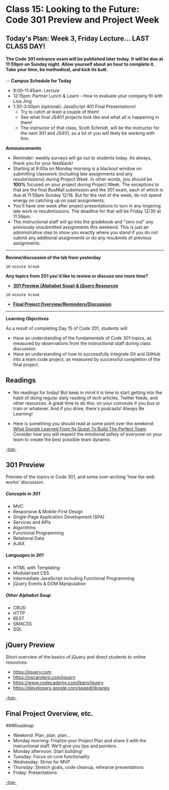 # Class 15: Looking to the Future: Code 301 Preview and Project Week

<a id="top"></a>
## Today's Plan: Week 3, Friday Lecture... LAST CLASS DAY!

#### The Code 301 entrance exam will be published later today. It will be due at 11:59pm on Sunday night. Allow yourself about an hour to complete it. Take your time, be methodical, and kick its butt.

--
**Campus Schedule for Today**

- 9:00-11:45am: Lecture
- 12:15pm: Partner Lunch & Learn - How to evaluate your company fit with Lisa Jing
- 1:30-3:00pm (optional): JavaScript 401 Final Presentations!
	- Try to catch at least a couple of them!
	- See what final JS401 projects look like and what all is happening in them!
	- The instructor of that class, Scott Schmidt, will be the instructor for the next 301 and JS401, so a lot of you will likely be working with him.

**Announcements**

  - Reminder: weekly surveys will go out to students today. As always, thank you for your feedback!
  - Starting at 9:00a on Monday morning is a blackout window on submitting classwork (including late assignments and any resubmissions) during Project Week. In other words, you should be **100%** focused on your project during Project Week. The exceptions to that are the final BusMall submission and the 301 exam, each of which is due at 11:59pm Sunday 12/18. But for the rest of the week, do not spend energy on catching up on past assignments.
  - You'll have one week after project presentations to turn in any lingering late work or resubmissions. The deadline for that will be Friday 12/30 at 11:59pm.
  - The instructional staff will go into the gradebook and "zero out" any previously unsubmitted assignments this weekend. This is just an administrative step to show you exactly where you stand if you do not submit any additional assignments or do any resubmits of previous assignments.

---

**Review/discussion of the lab from yesterday**

`10-minute break`

**Any topics from 201 you'd like to review or discuss one more time?**

- **[301 Preview (Alphabet Soup) & jQuery Resources](#301)**

`10-minute break`

- **[Final Project Overview/Reminders/Discussion](#project)**

---

**Learning Objectives**

As a result of completing Day 15 of Code 201, students will:

- Have an understanding of the fundamentals of Code 301 topics, as measured by observations from the instructional staff during class discussion.
- Have an understanding of how to successfully integrate Git and GitHub into a team code project, as measured by successful completion of the final project.

## Readings

- No readings for today! But keep in mind it is time to start getting into the habit of doing regular daily reading of tech articles, Twitter feeds, and other resources. A great time to do this: on your commute if you bus or train or whatever. And if you drive, there's podcasts! Always Be Learning!

- Here is something you should read at some point over the weekend: [What Google Learned From Its Quest To Build The Perfect Team](https://www.nytimes.com/2016/02/28/magazine/what-google-learned-from-its-quest-to-build-the-perfect-team.html). Consider how you will respect the emotional safety of everyone on your team to create the best possible team dynamic.

[-top-](#top)

<a id="301"></a>
## 301 Preview

Preview of the topics in Code 301, and some over-arching 'how the web works' discussion.

##### Concepts in 301
- MVC
- Responsive & Mobile-First Design
- Single-Page Application Development (SPA)
- Services and APIs
- Algorithms
- Functional Programming
- Relational Data
- AJAX

##### Languages in 301
- HTML with Templating
- Modularized CSS
- Intermediate JavaScript including Functional Programming
- jQuery Events & DOM Manipulation

##### Other Alphabet Soup
- CRUD
- HTTP
- REST
- SMACSS
- SQL


## jQuery Preview

Short overview of the basics of jQuery and direct students to online resources:

- https://jquery.com
- https://oscarotero.com/jquery
- https://www.codecademy.com/learn/jquery
- https://developers.google.com/speed/libraries

[-top-](#top)

<a id="project"></a>
## Final Project Overview, etc.

###Roadmap

- Weekend: Plan, plan, plan...
- Monday morning: Finalize your Project Plan and share it with the instructional staff. We'll give you tips and pointers.
- Monday afternoon: Start building!
- Tuesday: Focus on core functionality
- Wednesday: Strive for MVP
- Thursday: Stretch goals, code cleanup, rehearse presentations
- Friday: Presentations

[-top-](#top)
